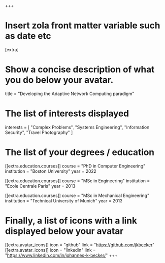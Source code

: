 +++
# Insert zola front matter variable such as date etc

[extra]

# Show a concise description of what you do below your avatar.
title = "Developing the Adaptive Network Computing paradigm"

# The list of interests displayed
interests = [
  "Complex Problems",
  "Systems Engineering",
  "Information Security",
  "Travel Photography"
]

# The list of your degrees / education
[[extra.education.courses]]
  course = "PhD in Computer Engineering"
  institution = "Boston University"
  year = 2022

[[extra.education.courses]]
  course = "MSc in Engineering"
  institution = "Ecole Centrale Paris"
  year = 2013

[[extra.education.courses]]
  course = "MSc in Mechanical Engineering"
  institution = "Technical University of Munich"
  year = 2013

# Finally, a list of icons with a link displayed below your avatar
[[extra.avatar_icons]]
  icon = "github"
  link = "https://github.com/jkbecker"
[[extra.avatar_icons]]
  icon = "linkedin"
  link = "https://www.linkedin.com/in/johannes-k-becker/"
+++
